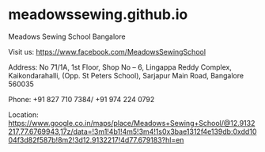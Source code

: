 # meadowssewing.github.io
Meadows Sewing School Bangalore

Visit us:
https://www.facebook.com/MeadowsSewingSchool

Address:
No 71/1A, 1st Floor, Shop No – 6,
Lingappa Reddy Complex,
Kaikondarahalli, (Opp. St Peters School),
Sarjapur Main Road, Bangalore 560035

Phone:
+91 827 710 7384/ +91 974 224 0792

Location:
https://www.google.co.in/maps/place/Meadows+Sewing+School/@12.9132217,77.6769943,17z/data=!3m1!4b1!4m5!3m4!1s0x3bae1312f4e139db:0xdd1004f3d82f587b!8m2!3d12.9132217!4d77.679183?hl=en
